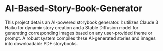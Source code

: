 # AI-Based-Story-Book-Generator
This project details an AI-powered storybook generator. It utilizes Claude 3 Haiku for dynamic story creation and a Stable Diffusion model for generating corresponding images based on any user-provided theme or prompt. A robust system compiles these AI-generated stories and images into downloadable PDF storybooks.
